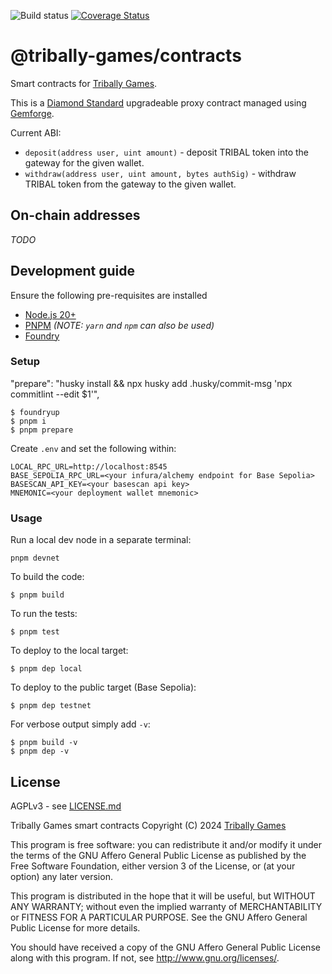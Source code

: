 ![Build status](https://github.com/tribally-games/contracts/actions/workflows/ci.yml/badge.svg?branch=main)
[![Coverage Status](https://coveralls.io/repos/github/tribally-games/contracts/badge.svg?t=wvNXqi)](https://coveralls.io/github/tribally-games/contracts)

# @tribally-games/contracts

Smart contracts for [Tribally Games](https://tribally.games).

This is a [Diamond Standard](https://eips.ethereum.org/EIPS/eip-2535) upgradeable proxy contract managed using [Gemforge](https://gemforge.xyz/). 

Current ABI:

- `deposit(address user, uint amount)` - deposit TRIBAL token into the gateway for the given wallet.
- `withdraw(address user, uint amount, bytes authSig)` - withdraw TRIBAL token from the gateway to the given wallet.

## On-chain addresses

_TODO_

## Development guide

Ensure the following pre-requisites are installed

* [Node.js 20+](https://nodejs.org)
* [PNPM](https://pnpm.io/) _(NOTE: `yarn` and `npm` can also be used)_
* [Foundry](https://github.com/foundry-rs/foundry/blob/master/README.md)

### Setup

"prepare": "husky install && npx husky add .husky/commit-msg 'npx commitlint --edit $1'",

```
$ foundryup
$ pnpm i
$ pnpm prepare
```

Create `.env` and set the following within:

```
LOCAL_RPC_URL=http://localhost:8545
BASE_SEPOLIA_RPC_URL=<your infura/alchemy endpoint for Base Sepolia>
BASESCAN_API_KEY=<your basescan api key>
MNEMONIC=<your deployment wallet mnemonic>
```

### Usage

Run a local dev node in a separate terminal:

```
pnpm devnet
```

To build the code:

```
$ pnpm build
```

To run the tests:

```
$ pnpm test
```

To deploy to the local target:

```
$ pnpm dep local
```

To deploy to the public target (Base Sepolia):

```
$ pnpm dep testnet
```

For verbose output simply add `-v`:

```
$ pnpm build -v
$ pnpm dep -v
```

## License

AGPLv3 - see [LICENSE.md](LICENSE.md)

Tribally Games smart contracts
Copyright (C) 2024  [Tribally Games](https://tribally.games)

This program is free software: you can redistribute it and/or modify
it under the terms of the GNU Affero General Public License as published by
the Free Software Foundation, either version 3 of the License, or
(at your option) any later version.

This program is distributed in the hope that it will be useful,
but WITHOUT ANY WARRANTY; without even the implied warranty of
MERCHANTABILITY or FITNESS FOR A PARTICULAR PURPOSE.  See the
GNU Affero General Public License for more details.

You should have received a copy of the GNU Affero General Public License
along with this program.  If not, see <http://www.gnu.org/licenses/>.